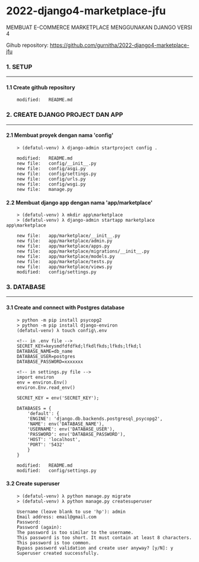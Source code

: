 # 2022-django4-marketplace-jfu
MEMBUAT E-COMMERCE MARKETPLACE MENGGUNAKAN DJANGO VERSI 4

Gihub repository: https://github.com/gurnitha/2022-django4-marketplace-jfu


### 1. SETUP
------------


#### 1.1 Create github repository

        modified:   README.md


### 2. CREATE DJANGO PROJECT DAN APP
------------------------------------


#### 2.1 Membuat proyek dengan nama 'config'

        > (defatul-venv) λ django-admin startproject config .

        modified:   README.md
        new file:   config/__init__.py
        new file:   config/asgi.py
        new file:   config/settings.py
        new file:   config/urls.py
        new file:   config/wsgi.py
        new file:   manage.py


#### 2.2 Membuat django app dengan nama 'app/marketplace'

        > (defatul-venv) λ mkdir app\marketplace
        > (defatul-venv) λ django-admin startapp marketplace app\marketplace

        new file:   app/marketplace/__init__.py
        new file:   app/marketplace/admin.py
        new file:   app/marketplace/apps.py
        new file:   app/marketplace/migrations/__init__.py
        new file:   app/marketplace/models.py
        new file:   app/marketplace/tests.py
        new file:   app/marketplace/views.py
        modified:   config/settings.py


### 3. DATABASE
---------------


#### 3.1 Create and connect with Postgres database

        > python -m pip install psycopg2
        > python -m pip install django-environ
        (defatul-venv) λ touch config\.env

        <!-- in .env file -->
        SECRET_KEY=keysmdfdfdfkd;lfkdlfkds;lfkds;lfkd;l
        DATABASE_NAME=db_name
        DATABASE_USER=postgres
        DATABASE_PASSWORD=xxxxxxx 

        <!-- in settings.py file -->
        import environ
        env = environ.Env()
        environ.Env.read_env()

        SECRET_KEY = env('SECRET_KEY');

        DATABASES = {
	        'default': {
	        'ENGINE': 'django.db.backends.postgresql_psycopg2',
	        'NAME': env('DATABASE_NAME'),
	        'USERNAME': env('DATABASE_USER'),
	        'PASSWORD': env('DATABASE_PASSWORD'),
	        'HOST': 'localhost',
	        'PORT': '5432'
	        }
        }

        modified:   README.md
        modified:   config/settings.py


#### 3.2 Create superuser

        > (defatul-venv) λ python manage.py migrate
        > (defatul-venv) λ python manage.py createsuperuser
        
        Username (leave blank to use 'hp'): admin
        Email address: email@gmail.com
        Password:
        Password (again):
        The password is too similar to the username.
        This password is too short. It must contain at least 8 characters.
        This password is too common.
        Bypass password validation and create user anyway? [y/N]: y
        Superuser created successfully.